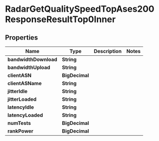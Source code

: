 

# RadarGetQualitySpeedTopAses200ResponseResultTop0Inner


## Properties

| Name | Type | Description | Notes |
|------------ | ------------- | ------------- | -------------|
|**bandwidthDownload** | **String** |  |  |
|**bandwidthUpload** | **String** |  |  |
|**clientASN** | **BigDecimal** |  |  |
|**clientASName** | **String** |  |  |
|**jitterIdle** | **String** |  |  |
|**jitterLoaded** | **String** |  |  |
|**latencyIdle** | **String** |  |  |
|**latencyLoaded** | **String** |  |  |
|**numTests** | **BigDecimal** |  |  |
|**rankPower** | **BigDecimal** |  |  |




